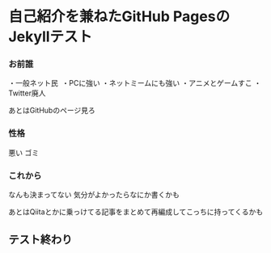 # 自己紹介を兼ねたGitHub PagesのJekyllテスト

### お前誰

・一般ネット民 
・PCに強い
・ネットミームにも強い
・アニメとゲームすこ
・Twitter廃人

あとはGitHubのページ見ろ

### 性格

悪い
ゴミ

### これから

なんも決まってない
気分がよかったらなにか書くかも

あとはQiitaとかに乗っけてる記事をまとめて再編成してこっちに持ってくるかも

## テスト終わり


